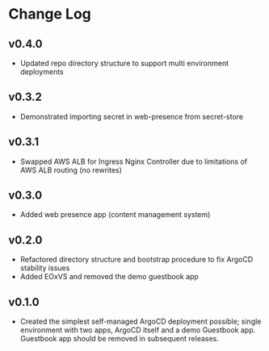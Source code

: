 # Change Log

## v0.4.0

- Updated repo directory structure to support multi environment deployments

## v0.3.2

- Demonstrated importing secret in web-presence from secret-store

## v0.3.1

- Swapped AWS ALB for Ingress Nginx Controller due to limitations of AWS ALB routing (no rewrites)

## v0.3.0

- Added web presence app (content management system)

## v0.2.0

- Refactored directory structure and bootstrap procedure to fix ArgoCD stability issues
- Added EOxVS and removed the demo guestbook app

## v0.1.0

- Created the simplest self-managed ArgoCD deployment possible; single environment with two apps, ArgoCD itself and a demo Guestbook app. Guestbook app should be removed in subsequent releases.
